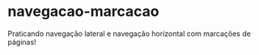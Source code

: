 # navegacao-marcacao
 Praticando navegação lateral e navegação horizontal com marcações de páginas!
